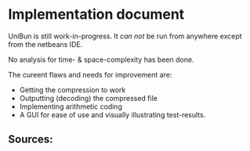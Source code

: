 # Implementation document

UniBun is still work-in-progress. It *can not* be run from anywhere except from the netbeans IDE.

No analysis for time- & space-complexity has been done.

The cureent flaws and needs for improvement are:
- Getting the compression to work
- Outputting (decoding) the compressed file
- Implementing arithmetic coding
- A GUI for ease of use and visually illustrating test-results.

Sources:
-
